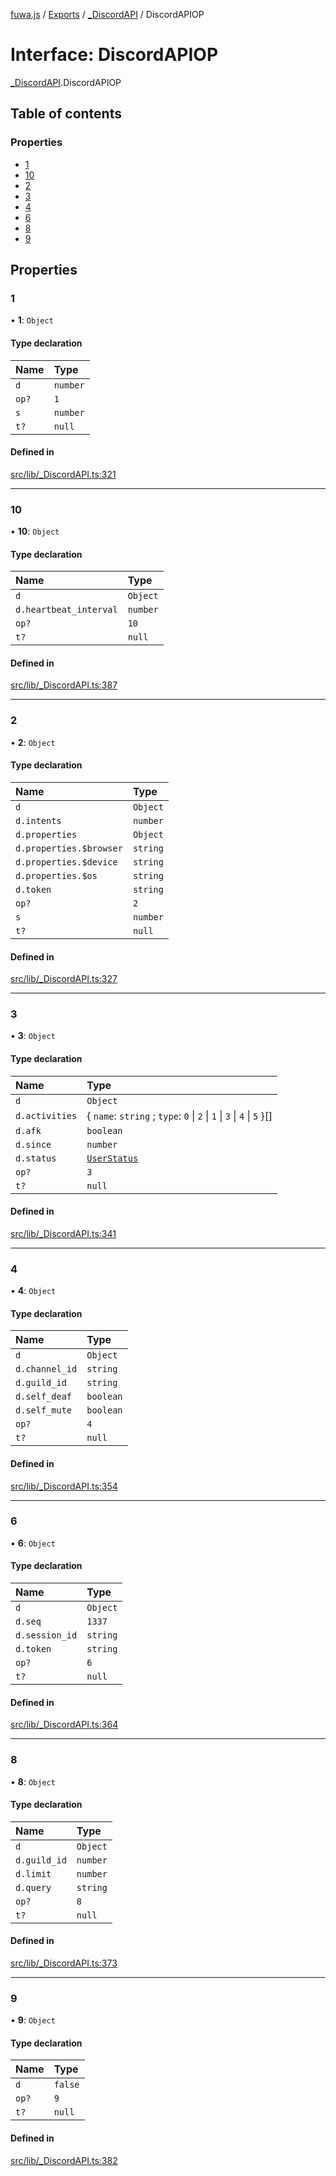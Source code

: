 [fuwa.js](../README.md) / [Exports](../modules.md) / [_DiscordAPI](../modules/_DiscordAPI.md) / DiscordAPIOP

# Interface: DiscordAPIOP

[_DiscordAPI](../modules/_DiscordAPI.md).DiscordAPIOP

## Table of contents

### Properties

- [1](_DiscordAPI.DiscordAPIOP.md#1)
- [10](_DiscordAPI.DiscordAPIOP.md#10)
- [2](_DiscordAPI.DiscordAPIOP.md#2)
- [3](_DiscordAPI.DiscordAPIOP.md#3)
- [4](_DiscordAPI.DiscordAPIOP.md#4)
- [6](_DiscordAPI.DiscordAPIOP.md#6)
- [8](_DiscordAPI.DiscordAPIOP.md#8)
- [9](_DiscordAPI.DiscordAPIOP.md#9)

## Properties

### 1

• **1**: `Object`

#### Type declaration

| Name | Type |
| :------ | :------ |
| `d` | `number` |
| `op?` | ``1`` |
| `s` | `number` |
| `t?` | ``null`` |

#### Defined in

[src/lib/_DiscordAPI.ts:321](https://github.com/Fuwajs/Fuwa.js/blob/6865cb6/src/lib/_DiscordAPI.ts#L321)

___

### 10

• **10**: `Object`

#### Type declaration

| Name | Type |
| :------ | :------ |
| `d` | `Object` |
| `d.heartbeat_interval` | `number` |
| `op?` | ``10`` |
| `t?` | ``null`` |

#### Defined in

[src/lib/_DiscordAPI.ts:387](https://github.com/Fuwajs/Fuwa.js/blob/6865cb6/src/lib/_DiscordAPI.ts#L387)

___

### 2

• **2**: `Object`

#### Type declaration

| Name | Type |
| :------ | :------ |
| `d` | `Object` |
| `d.intents` | `number` |
| `d.properties` | `Object` |
| `d.properties.$browser` | `string` |
| `d.properties.$device` | `string` |
| `d.properties.$os` | `string` |
| `d.token` | `string` |
| `op?` | ``2`` |
| `s` | `number` |
| `t?` | ``null`` |

#### Defined in

[src/lib/_DiscordAPI.ts:327](https://github.com/Fuwajs/Fuwa.js/blob/6865cb6/src/lib/_DiscordAPI.ts#L327)

___

### 3

• **3**: `Object`

#### Type declaration

| Name | Type |
| :------ | :------ |
| `d` | `Object` |
| `d.activities` | { `name`: `string` ; `type`: ``0`` \| ``2`` \| ``1`` \| ``3`` \| ``4`` \| ``5``  }[] |
| `d.afk` | `boolean` |
| `d.since` | `number` |
| `d.status` | [`UserStatus`](../modules/_DiscordAPI.md#userstatus) |
| `op?` | ``3`` |
| `t?` | ``null`` |

#### Defined in

[src/lib/_DiscordAPI.ts:341](https://github.com/Fuwajs/Fuwa.js/blob/6865cb6/src/lib/_DiscordAPI.ts#L341)

___

### 4

• **4**: `Object`

#### Type declaration

| Name | Type |
| :------ | :------ |
| `d` | `Object` |
| `d.channel_id` | `string` |
| `d.guild_id` | `string` |
| `d.self_deaf` | `boolean` |
| `d.self_mute` | `boolean` |
| `op?` | ``4`` |
| `t?` | ``null`` |

#### Defined in

[src/lib/_DiscordAPI.ts:354](https://github.com/Fuwajs/Fuwa.js/blob/6865cb6/src/lib/_DiscordAPI.ts#L354)

___

### 6

• **6**: `Object`

#### Type declaration

| Name | Type |
| :------ | :------ |
| `d` | `Object` |
| `d.seq` | ``1337`` |
| `d.session_id` | `string` |
| `d.token` | `string` |
| `op?` | ``6`` |
| `t?` | ``null`` |

#### Defined in

[src/lib/_DiscordAPI.ts:364](https://github.com/Fuwajs/Fuwa.js/blob/6865cb6/src/lib/_DiscordAPI.ts#L364)

___

### 8

• **8**: `Object`

#### Type declaration

| Name | Type |
| :------ | :------ |
| `d` | `Object` |
| `d.guild_id` | `number` |
| `d.limit` | `number` |
| `d.query` | `string` |
| `op?` | ``8`` |
| `t?` | ``null`` |

#### Defined in

[src/lib/_DiscordAPI.ts:373](https://github.com/Fuwajs/Fuwa.js/blob/6865cb6/src/lib/_DiscordAPI.ts#L373)

___

### 9

• **9**: `Object`

#### Type declaration

| Name | Type |
| :------ | :------ |
| `d` | ``false`` |
| `op?` | ``9`` |
| `t?` | ``null`` |

#### Defined in

[src/lib/_DiscordAPI.ts:382](https://github.com/Fuwajs/Fuwa.js/blob/6865cb6/src/lib/_DiscordAPI.ts#L382)
